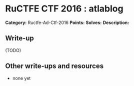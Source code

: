 # RuCTFE CTF 2016 : atlablog

**Category:** Ructfe-Ad-Ctf-2016
**Points:** 
**Solves:** 
**Description:**



## Write-up

(TODO)

## Other write-ups and resources

* none yet
